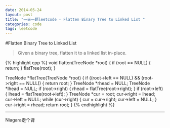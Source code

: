 ```yaml
---
date: 2014-05-24
layout: post
title: "一天一题leetcode - Flatten Binary Tree to Linked List "
categories: code
tags: leetcode
---
```


#Flatten Binary Tree to Linked List 
>Given a binary tree, flatten it to a linked list in-place.   

{% highlight cpp %}
void flatten(TreeNode *root) {
    if (root == NULL) {
        return;
    }
    flatTree(root);
}

TreeNode *flatTree(TreeNode *root) {
    if ((root->left == NULL) && (root->right == NULL)) {
        return root;
    }
    TreeNode *rhead = NULL;
    TreeNode *lhead = NULL;
    if (root->right) {
        rhead = flatTree(root->right);
    }
    if (root->left) {
        lhead = flatTree(root->left);
    }
    TreeNode *cur = root;
    cur->right = lhead;
    cur->left = NULL;
    while (cur->right) {
        cur = cur->right;
        cur->left = NULL;
    }
    cur->right = rhead;
    return root;
}
{% endhighlight %}

---
Niagara走个肾